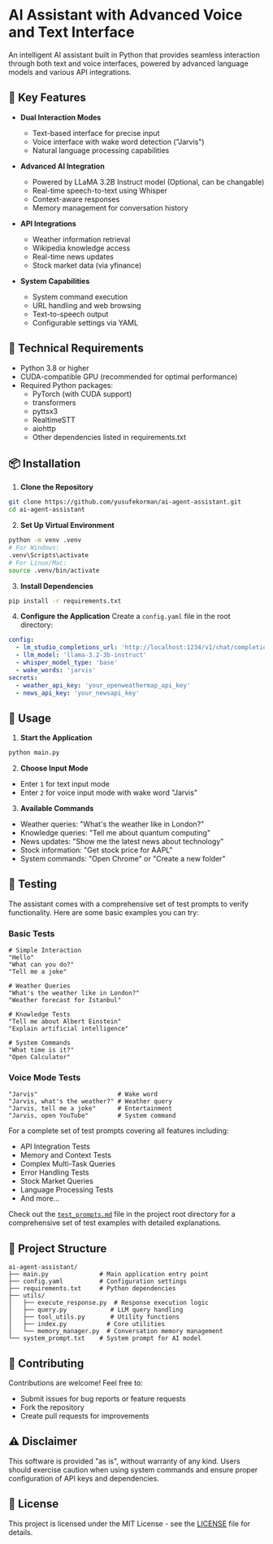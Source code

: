 # AI Assistant with Advanced Voice and Text Interface

An intelligent AI assistant built in Python that provides seamless interaction through both text and voice interfaces, powered by advanced language models and various API integrations.

## 🌟 Key Features

- **Dual Interaction Modes**
  - Text-based interface for precise input
  - Voice interface with wake word detection ("Jarvis")
  - Natural language processing capabilities

- **Advanced AI Integration**
  - Powered by LLaMA 3.2B Instruct model (Optional, can be changable)
  - Real-time speech-to-text using Whisper
  - Context-aware responses
  - Memory management for conversation history

- **API Integrations**
  - Weather information retrieval
  - Wikipedia knowledge access
  - Real-time news updates
  - Stock market data (via yfinance)

- **System Capabilities**
  - System command execution
  - URL handling and web browsing
  - Text-to-speech output
  - Configurable settings via YAML

## 🔧 Technical Requirements

- Python 3.8 or higher
- CUDA-compatible GPU (recommended for optimal performance)
- Required Python packages:
  - PyTorch (with CUDA support)
  - transformers
  - pyttsx3
  - RealtimeSTT
  - aiohttp
  - Other dependencies listed in requirements.txt

## 📦 Installation

1. **Clone the Repository**
```bash
git clone https://github.com/yusufekorman/ai-agent-assistant.git
cd ai-agent-assistant
```

2. **Set Up Virtual Environment**
```bash
python -m venv .venv
# For Windows:
.venv\Scripts\activate
# For Linux/Mac:
source .venv/bin/activate
```

3. **Install Dependencies**
```bash
pip install -r requirements.txt
```

4. **Configure the Application**
Create a `config.yaml` file in the root directory:
```yaml
config:
  - lm_studio_completions_url: 'http://localhost:1234/v1/chat/completions'
  - llm_model: 'llama-3.2-3b-instruct'
  - whisper_model_type: 'base'
  - wake_words: 'jarvis'
secrets:
  - weather_api_key: 'your_openweathermap_api_key'
  - news_api_key: 'your_newsapi_key'
```

## 🚀 Usage

1. **Start the Application**
```bash
python main.py
```

2. **Choose Input Mode**
- Enter `1` for text input mode
- Enter `2` for voice input mode with wake word "Jarvis"

3. **Available Commands**
- Weather queries: "What's the weather like in London?"
- Knowledge queries: "Tell me about quantum computing"
- News updates: "Show me the latest news about technology"
- Stock information: "Get stock price for AAPL"
- System commands: "Open Chrome" or "Create a new folder"

## 🧪 Testing

The assistant comes with a comprehensive set of test prompts to verify functionality. Here are some basic examples you can try:

### Basic Tests
```
# Simple Interaction
"Hello"
"What can you do?"
"Tell me a joke"

# Weather Queries
"What's the weather like in London?"
"Weather forecast for Istanbul"

# Knowledge Tests
"Tell me about Albert Einstein"
"Explain artificial intelligence"

# System Commands
"What time is it?"
"Open Calculator"
```

### Voice Mode Tests
```
"Jarvis"                      # Wake word
"Jarvis, what's the weather?" # Weather query
"Jarvis, tell me a joke"      # Entertainment
"Jarvis, open YouTube"        # System command
```

For a complete set of test prompts covering all features including:
- API Integration Tests
- Memory and Context Tests
- Complex Multi-Task Queries
- Error Handling Tests
- Stock Market Queries
- Language Processing Tests
- And more...

Check out the [`test_prompts.md`](test_prompts.md) file in the project root directory for a comprehensive set of test examples with detailed explanations.

## 📁 Project Structure

```
ai-agent-assistant/
├── main.py              # Main application entry point
├── config.yaml          # Configuration settings
├── requirements.txt     # Python dependencies
├── utils/
│   ├── execute_response.py  # Response execution logic
│   ├── query.py            # LLM query handling
│   ├── tool_utils.py       # Utility functions
│   ├── index.py           # Core utilities
│   └── memory_manager.py  # Conversation memory management
└── system_prompt.txt    # System prompt for AI model
```

## 🤝 Contributing

Contributions are welcome! Feel free to:
- Submit issues for bug reports or feature requests
- Fork the repository
- Create pull requests for improvements

## ⚠️ Disclaimer

This software is provided "as is", without warranty of any kind. Users should exercise caution when using system commands and ensure proper configuration of API keys and dependencies.

## 📄 License

This project is licensed under the MIT License - see the [LICENSE](LICENSE) file for details.